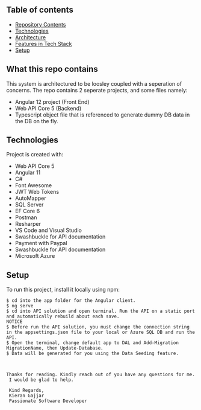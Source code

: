## Table of contents
* [Repository Contents](#repo-contente)
* [Technologies](#technologies)
* [Architecture](#architecture)
* [Features in Tech Stack](#architecture)
* [Setup](#setup)

## What this repo contains
This system is architectured to be loosley coupled with a seperation of concerns.
The repo contains 2 seperate projects, and some files namely:
* Angular 12 project (Front End)
* Web API Core 5 (Backend)
* Typescript object file that is referenced to generate dummy DB data in the DB on the fly.
	
## Technologies
Project is created with:
* Web API Core 5
* Angular 11
* C#
* Font Awesome
* JWT Web Tokens
* AutoMapper
* SQL Server
* EF Core 6
* Postman
* Resharper
* VS Code and Visual Studio
* Swashbuckle for API documentation
* Payment with Paypal
* Swashbuckle for API documentation
* Microsoft Azure

## Setup
To run this project, install it locally using npm:

```
$ cd into the app folder for the Angular client.
$ ng serve
$ cd into API solution and open terminal. Run the API on a static port and automatically rebuild about each save.
NOTICE
$ Before run the API solution, you must change the connection string in the appsettings.json file to your local or Azure SQL DB and run the API.
$ Open the terminal, change default app to DAL and Add-Migration MigrationName, then Update-Database.
$ Data will be generated for you using the Data Seeding feature.



Thanks for reading. Kindly reach out of you have any questions for me.
 I would be glad to help.
 
 Kind Regards,
 Kieran Gajjar
 Passionate Software Developer
